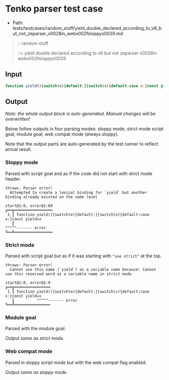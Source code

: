 # Tenko parser test case

- Path: tests/testcases/random_stuff/yield_double_declared_according_to_v8_but_not_zeparser_x0028in_webx002fsloppyx0029.md

> :: random stuff
>
> ::> yield double declared according to v8 but not zeparser x0028in webx002fsloppyx0029

## Input

`````js
function yield(){switch(e){default:}}switch(x){default:case x:}const yield=x
`````

## Output

_Note: the whole output block is auto-generated. Manual changes will be overwritten!_

Below follow outputs in four parsing modes: sloppy mode, strict mode script goal, module goal, web compat mode (always sloppy).

Note that the output parts are auto-generated by the test runner to reflect actual result.

### Sloppy mode

Parsed with script goal and as if the code did not start with strict mode header.

`````
throws: Parser error!
  Attempted to create a lexical binding for `yield` but another binding already existed on the same level

start@1:0, error@1:69
╔══╦═════════════════
 1 ║ function yield(){switch(e){default:}}switch(x){default:case x:}const yield=x
   ║                                                                      ^^^^^------- error
╚══╩═════════════════

`````

### Strict mode

Parsed with script goal but as if it was starting with `"use strict"` at the top.

`````
throws: Parser error!
  Cannot use this name (`yield`) as a variable name because: Cannot use this reserved word as a variable name in strict mode

start@1:0, error@1:9
╔══╦════════════════
 1 ║ function yield(){switch(e){default:}}switch(x){default:case x:}const yield=x
   ║          ^^^^^------- error
╚══╩════════════════

`````


### Module goal

Parsed with the module goal.

_Output same as strict mode._

### Web compat mode

Parsed in sloppy script mode but with the web compat flag enabled.

_Output same as sloppy mode._
